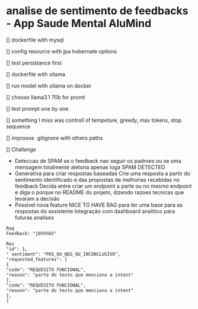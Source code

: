 # analise de sentimento de feedbacks - App Saude Mental AluMind

[] dockerfile with mysql

[] config resource with jpa hobernate options

[] test persistance first

[] dockerfile with ollama

[] run model with ollama on docker

[] choose llama3.1 70b for promt

[] test prompt one by one

[] something I miss was controll of tempeture, greedy, max tokens, stop sequence

[] improove .gitignore with others paths

[] Challange

- Deteccao de SPAM se o feedback nao seguir os padroes ou se uma mensagem totalmente aletoria apenas loga SPAM DETECTED
- Generativa para criar respostas baseadas
  Crie uma resposta a partir do sentimento identificado e das propostas de melhorias recebidas no feedback
  Decida entre criar um endpoint a parte ou no mesmo endpoint e diga o porque no README do projeto, dizendo razoes tecnicas que levaram a decisão
- Possível nova feature NICE TO HAVE
  RAG para ter uma base para as respostas do assistente
  Integração com dashboard analítico para futuras analises

```
Req
Feedback: "jbhhhbh"
```

```
Res
"id": 1,
" sentiment": "POS_OU_NEG_OU_INCONCLUSIVO",
"requested_features": [
{
"code": "REQUISITO FUNCIONAL",
"reason": "parte do texto que menciona a intent"
},
"code": "REQUISITO FUNCIONAL",
"reason": "parte do texto que menciona a intent"
},
]

```
